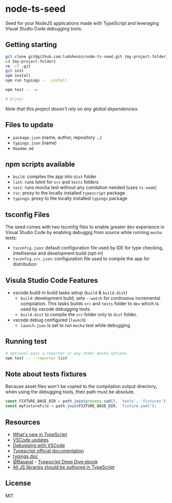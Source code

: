 # node-ts-seed

Seed for your NodeJS applications made with TypeScript and leveraging Visual Studio Code debugging tools.

## Getting starting

```bash
git clone git@github.com:ludohenin/node-ts-seed.git {my-project-folder}
cd {my-project-folder}
rm -rf .git
git init
npm install
npm run typings -- -install

npm test -- -w

# Enjoy!
```

_Note that this project doesn't rely on any global dependencies._

## Files to update

- `package.json` (name, author, repository ...)
- `typings.json` (name)
- `Readme.md`

## npm scripts available

- `build`: compiles the app into `dist` folder
- `lint`: runs tslint for `src` and `tests` folders
- `test`: runs mocha test without any comilation needed (uses `ts-node`)
- `tsc`: proxy to the locally installed `typescript` package
- `typings`: proxy to the locally installed `typings` package

## tsconfig Files

The seed comes with two tsconfig files to enable greater dev experience in Visual Studio Code by enabling debuggig from source while running `mocha` tests:

- `tsconfig.json`: default configuration file used by IDE for type checking, Intellisense and development build (opt-in)
- `tsconfig.src.json`: configuration file used to compile the app for distribution

## Visula Studio Code Features

- vscode build-in build tasks setup (`build` & `build.dist`)
  - `build`: development build, sets `--watch` for continuous incremental compilation.
    This tasks builds `src` and `tests` folder to `dev` which is used by vscode debugging tools.
  - `build.dist` to compile the `src` folder only to `dist` folder.
- vscode debug configured (`launch`)
  - `launch.json` is set to run `mocha` test while debugging

## Running test

```bash
# optional pass a reporter or any other mocha options.
npm test -- --reporter list
```

## Note about tests fixtures

Because asset files won't be copied to the compilation output directory, when using the debugging tools, their path must be absolute.

```ts
const FIXTURE_BASE_DIR = path.join(process.cwd(), 'tests', 'fixtures');
const myFixtureFile = path.join(FIXTURE_BASE_DIR, 'fixture.yaml');
```

## Resources

- [What's new in TypeScript](https://github.com/Microsoft/TypeScript/wiki/What's-new-in-TypeScript)
- [VSCode updates](http://code.visualstudio.com/Updates)
- [Debugging with VSCode](http://code.visualstudio.com/docs/editor/debugging)
- [Typescript official documentation](https://www.typescriptlang.org/docs/tutorial.html)
- [typings doc](https://github.com/typings/typings/tree/master/docs)
- [@Basarat](https://twitter.com/basarat) - [Typescript Deep Dive ebook](https://basarat.gitbooks.io/typescript/content/docs/getting-started.html)
- [All JS libraries should be authored in TypeScript](http://staltz.com/all-js-libraries-should-be-authored-in-typescript.html)

## License

MIT
